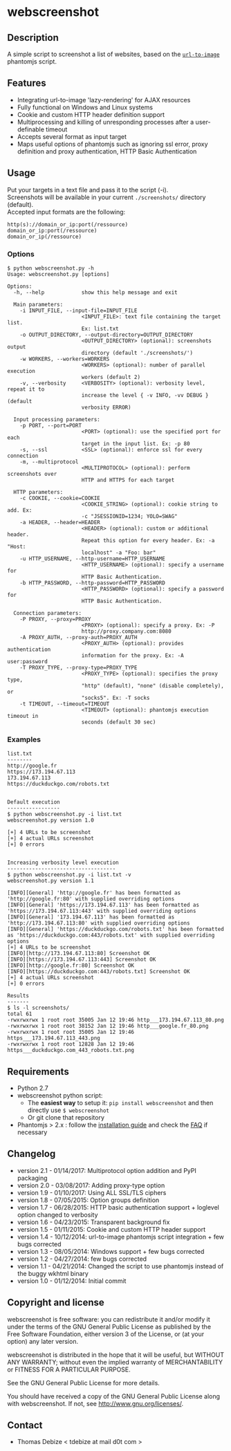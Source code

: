 webscreenshot
=============

Description
-----------
A simple script to screenshot a list of websites, based on the [`url-to-image`](https://github.com/kimmobrunfeldt/url-to-image/) phantomjs script.

Features
--------
* Integrating url-to-image 'lazy-rendering' for AJAX resources
* Fully functional on Windows and Linux systems
* Cookie and custom HTTP header definition support
* Multiprocessing and killing of unresponding processes after a user-definable timeout
* Accepts several format as input target
* Maps useful options of phantomjs such as ignoring ssl error, proxy definition and proxy authentication, HTTP Basic Authentication

Usage
-----
Put your targets in a text file and pass it to the script (-i).  
Screenshots will be available in your current ```./screenshots/``` directory (default).  
Accepted input formats are the following:
```
http(s)://domain_or_ip:port(/ressource)
domain_or_ip:port(/ressource)
domain_or_ip(/ressource)
```

### Options
```
$ python webscreenshot.py -h
Usage: webscreenshot.py [options]

Options:
  -h, --help            show this help message and exit

  Main parameters:
    -i INPUT_FILE, --input-file=INPUT_FILE
                        <INPUT_FILE>: text file containing the target list.
                        Ex: list.txt
    -o OUTPUT_DIRECTORY, --output-directory=OUTPUT_DIRECTORY
                        <OUTPUT_DIRECTORY> (optional): screenshots output
                        directory (default './screenshots/')
    -w WORKERS, --workers=WORKERS
                        <WORKERS> (optional): number of parallel execution
                        workers (default 2)
    -v, --verbosity     <VERBOSITY> (optional): verbosity level, repeat it to
                        increase the level { -v INFO, -vv DEBUG } (default
                        verbosity ERROR)

  Input processing parameters:
    -p PORT, --port=PORT
                        <PORT> (optional): use the specified port for each
                        target in the input list. Ex: -p 80
    -s, --ssl           <SSL> (optional): enforce ssl for every connection
    -m, --multiprotocol
                        <MULTIPROTOCOL> (optional): perform screenshots over
                        HTTP and HTTPS for each target

  HTTP parameters:
    -c COOKIE, --cookie=COOKIE
                        <COOKIE_STRING> (optional): cookie string to add. Ex:
                        -c "JSESSIONID=1234; YOLO=SWAG"
    -a HEADER, --header=HEADER
                        <HEADER> (optional): custom or additional header.
                        Repeat this option for every header. Ex: -a "Host:
                        localhost" -a "Foo: bar"
    -u HTTP_USERNAME, --http-username=HTTP_USERNAME
                        <HTTP_USERNAME> (optional): specify a username for
                        HTTP Basic Authentication.
    -b HTTP_PASSWORD, --http-password=HTTP_PASSWORD
                        <HTTP_PASSWORD> (optional): specify a password for
                        HTTP Basic Authentication.

  Connection parameters:
    -P PROXY, --proxy=PROXY
                        <PROXY> (optional): specify a proxy. Ex: -P
                        http://proxy.company.com:8080
    -A PROXY_AUTH, --proxy-auth=PROXY_AUTH
                        <PROXY_AUTH> (optional): provides authentication
                        information for the proxy. Ex: -A user:password
    -T PROXY_TYPE, --proxy-type=PROXY_TYPE
                        <PROXY_TYPE> (optional): specifies the proxy type,
                        "http" (default), "none" (disable completely), or
                        "socks5". Ex: -T socks
    -t TIMEOUT, --timeout=TIMEOUT
                        <TIMEOUT> (optional): phantomjs execution timeout in
                        seconds (default 30 sec)

```

### Examples
```
list.txt
--------
http://google.fr
https://173.194.67.113
173.194.67.113
https://duckduckgo.com/robots.txt


Default execution
-----------------
$ python webscreenshot.py -i list.txt
webscreenshot.py version 1.0

[+] 4 URLs to be screenshot
[+] 4 actual URLs screenshot
[+] 0 errors


Increasing verbosity level execution
-----------------------------------
$ python webscreenshot.py -i list.txt -v
webscreenshot.py version 1.1

[INFO][General] 'http://google.fr' has been formatted as 'http://google.fr:80' with supplied overriding options
[INFO][General] 'https://173.194.67.113' has been formatted as 'https://173.194.67.113:443' with supplied overriding options
[INFO][General] '173.194.67.113' has been formatted as 'http://173.194.67.113:80' with supplied overriding options
[INFO][General] 'https://duckduckgo.com/robots.txt' has been formatted as 'https://duckduckgo.com:443/robots.txt' with supplied overriding options
[+] 4 URLs to be screenshot
[INFO][http://173.194.67.113:80] Screenshot OK
[INFO][https://173.194.67.113:443] Screenshot OK
[INFO][http://google.fr:80] Screenshot OK
[INFO][https://duckduckgo.com:443/robots.txt] Screenshot OK
[+] 4 actual URLs screenshot
[+] 0 errors

Results
-------
$ ls -l screenshots/
total 61
-rwxrwxrwx 1 root root 35005 Jan 12 19:46 http___173.194.67.113_80.png
-rwxrwxrwx 1 root root 38152 Jan 12 19:46 http___google.fr_80.png
-rwxrwxrwx 1 root root 35005 Jan 12 19:46 https___173.194.67.113_443.png
-rwxrwxrwx 1 root root 12828 Jan 12 19:46 https___duckduckgo.com_443_robots.txt.png
```

Requirements
------------
* Python 2.7
* webscreenshot python script: 
  * The **easiest way** to setup it: `pip install webscreenshot` and then directly use `$ webscreenshot` 
  * Or git clone that repository
* Phantomjs > 2.x : follow the [installation guide](https://github.com/maaaaz/webscreenshot/wiki/Phantomjs-installation) and check the [FAQ](https://github.com/maaaaz/webscreenshot/wiki/FAQ) if necessary


Changelog
---------
* version 2.1 - 01/14/2017: Multiprotocol option addition and PyPI packaging
* version 2.0 - 03/08/2017: Adding proxy-type option
* version 1.9 - 01/10/2017: Using ALL SSL/TLS ciphers
* version 1.8 - 07/05/2015: Option groups definition
* version 1.7 - 06/28/2015: HTTP basic authentication support + loglevel option changed to verbosity
* version 1.6 - 04/23/2015: Transparent background fix
* version 1.5 - 01/11/2015: Cookie and custom HTTP header support
* version 1.4 - 10/12/2014: url-to-image phantomjs script integration + few bugs corrected
* version 1.3 - 08/05/2014: Windows support + few bugs corrected
* version 1.2 - 04/27/2014: few bugs corrected
* version 1.1 - 04/21/2014: Changed the script to use phantomjs instead of the buggy wkhtml binary 
* version 1.0 - 01/12/2014: Initial commit

Copyright and license
---------------------
webscreenshot is free software: you can redistribute it and/or modify it under the terms of the GNU General Public License as published by the Free Software Foundation, either version 3 of the License, or (at your option) any later version.

webscreenshot is distributed in the hope that it will be useful, but WITHOUT ANY WARRANTY; without even the implied warranty of MERCHANTABILITY or FITNESS FOR A PARTICULAR PURPOSE.  

See the GNU General Public License for more details.

You should have received a copy of the GNU General Public License along with webscreenshot. 
If not, see http://www.gnu.org/licenses/.

Contact
-------
* Thomas Debize < tdebize at mail d0t com >
